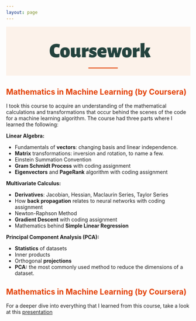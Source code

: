 ```yaml
---
layout: page
---
```

![alt-text-1](/assets/img/Coursework.png "title")

## <font color="#E34000"><b>Mathematics in Machine Learning (by Coursera)</b></font>
<p>
I took this course to acquire an understanding of the mathematical calculations and transformations that occur behind the scenes of the code for a machine learning algorithm. The course had three parts where I learned the following:
</p>
<p><b>Linear Algebra:</b></p>
<ul>
   <li>Fundamentals of <b>vectors</b>: changing basis and linear independence.</li>
   <li><b>Matrix</b> transformations: inversion and rotation, to name a few.</li>
   <li>Einstein Summation Convention</li>
   <li><b>Gram Schmidt Process</b> with coding assignment</li>
   <li><b>Eigenvectors</b> and <b>PageRank</b> algorithm with coding assignment</li>
</ul> 

<p><b>Multivariate Calculus:</b></p>   
<ul>
   <li><b>Derivatives</b>: Jacobian, Hessian, Maclaurin Series, Taylor Series</li>
   <li>How <b>back propagation</b> relates to neural networks with coding assignment</li>
   <li>Newton-Raphson Method</li>
   <li><b>Gradient Descent</b> with coding assignment</li>
   <li>Mathematics behind <b>Simple Linear Regression</b></li>
</ul>

<b>Principal Component Analysis (PCA):</b>
<ul>
   <li><b>Statistics</b> of datasets</li>
   <li>Inner products</li>
   <li>Orthogonal <b>projections</b></li>
   <li><b>PCA:</b> the most commonly used method to reduce the dimensions of a dataset.</li>
</ul>

## <font color="#E34000"><b>Mathematics in Machine Learning (by Coursera)</b></font>

For a deeper dive into everything that I learned from this course, take a look at this <a href="https://docs.google.com/presentation/d/1L71zkIscJ5ZZDIwhzWjfsHgV5wIZiNGNr852hXJgFSA/edit?usp=sharing">presentation</a>
